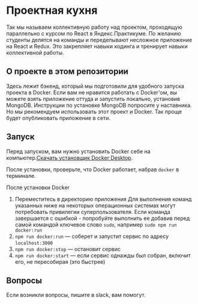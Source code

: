 # Проектная кухня

Так мы называем коллективную работу над проектом, проходящую параллельно с курсом по React в Яндекс.Практикуме. По желанию студенты делятся на команды и переделывают несложное приложение на React и Redux. Это закрепляет навыки кодинга и тренирует навыки коллективной работы.

## О проекте в этом репозитории

Здесь лежит бэкенд, который мы подготовили для удобного запуска проекта в Docker.
Если вам не нравится работать с Docker'ом, вы можете взять приложение оттуда и запустить локально, установив MongoDB. Инструкции по установке MongoDB попросите у наставника. Но мы рекомендуем использовать этот проект и Docker. Так проще будет опубликовать приложение в сети.

## Запуск

Перед запуском, вам нужно установить Docker себе на компьютер.[Скачать установщик Docker Desktop](https://www.docker.com/get-started).

После установки, проверьте, что Docker работает, набрав `docker` в терминале.

После установки Docker

1. Переместитесь в директорию приложения
Для выполнения команд указанных ниже на некоторых операционных системах могут потребовать привилегии суперпользователя. 
Если команда завершается с ошибкой - попробуйте выполнить ее добавив перед самой командой ключевое слово `sudo`, например `sudo npm run docker:run`
2. `npm run docker:run` — соберет и запустит сервис по адресу `localhost:3000`
3. `npm run docker:stop` — остановит сервис
4. `npm run docker:start` — если сервис однажды был собран, включит его, не пересобирая (это быстрее)

## Вопросы

Если возникли вопросы, пишите в slack, вам помогут.
